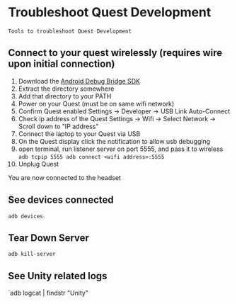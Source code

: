 # Troubleshoot Quest Development

    Tools to troubleshoot Quest Development
    
## Connect to your quest wirelessly (requires wire upon initial connection)

  1) Download the [Android Debug Bridge SDK](https://developer.android.com/tools/releases/platform-tools)
  2) Extract the directory somewhere
  3) Add that directory to your PATH
  4) Power on your Quest (must be on same wifi network)
  5) Confirm Quest enabled Settings -> Developer -> USB Link Auto-Connect
  6) Check ip address of the Quest Settings -> Wifi -> Select Network -> Scroll down to "IP address"
  7) Connect the laptop to your Quest via USB
  8) On the Quest display click the notification to allow usb debugging
  9) open terminal, run listener server on port 5555, and pass it to wireless
    ```
    adb tcpip 5555
    adb connect <wifi address>:5555
    ```
  10) Unplug Quest
  
  You are now connected to the headset
  
## See devices connected

  `adb devices`
  
## Tear Down Server

  `adb kill-server`
  
## See Unity related logs

  `adb logcat | findstr "Unity"
